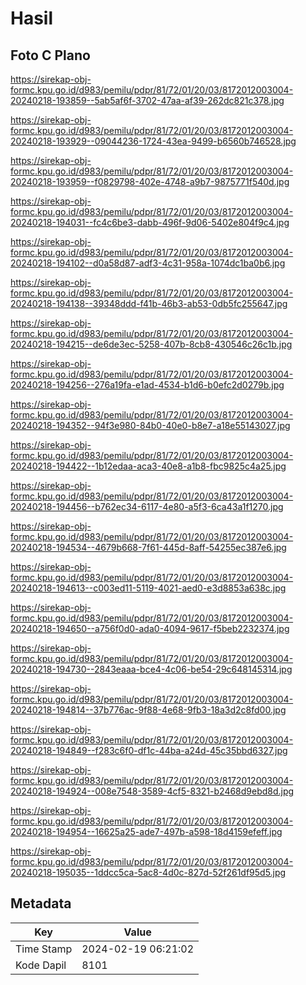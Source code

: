 # Hasil

## Foto C Plano

https://sirekap-obj-formc.kpu.go.id/d983/pemilu/pdpr/81/72/01/20/03/8172012003004-20240218-193859--5ab5af6f-3702-47aa-af39-262dc821c378.jpg

https://sirekap-obj-formc.kpu.go.id/d983/pemilu/pdpr/81/72/01/20/03/8172012003004-20240218-193929--09044236-1724-43ea-9499-b6560b746528.jpg

https://sirekap-obj-formc.kpu.go.id/d983/pemilu/pdpr/81/72/01/20/03/8172012003004-20240218-193959--f0829798-402e-4748-a9b7-9875771f540d.jpg

https://sirekap-obj-formc.kpu.go.id/d983/pemilu/pdpr/81/72/01/20/03/8172012003004-20240218-194031--fc4c6be3-dabb-496f-9d06-5402e804f9c4.jpg

https://sirekap-obj-formc.kpu.go.id/d983/pemilu/pdpr/81/72/01/20/03/8172012003004-20240218-194102--d0a58d87-adf3-4c31-958a-1074dc1ba0b6.jpg

https://sirekap-obj-formc.kpu.go.id/d983/pemilu/pdpr/81/72/01/20/03/8172012003004-20240218-194138--39348ddd-f41b-46b3-ab53-0db5fc255647.jpg

https://sirekap-obj-formc.kpu.go.id/d983/pemilu/pdpr/81/72/01/20/03/8172012003004-20240218-194215--de6de3ec-5258-407b-8cb8-430546c26c1b.jpg

https://sirekap-obj-formc.kpu.go.id/d983/pemilu/pdpr/81/72/01/20/03/8172012003004-20240218-194256--276a19fa-e1ad-4534-b1d6-b0efc2d0279b.jpg

https://sirekap-obj-formc.kpu.go.id/d983/pemilu/pdpr/81/72/01/20/03/8172012003004-20240218-194352--94f3e980-84b0-40e0-b8e7-a18e55143027.jpg

https://sirekap-obj-formc.kpu.go.id/d983/pemilu/pdpr/81/72/01/20/03/8172012003004-20240218-194422--1b12edaa-aca3-40e8-a1b8-fbc9825c4a25.jpg

https://sirekap-obj-formc.kpu.go.id/d983/pemilu/pdpr/81/72/01/20/03/8172012003004-20240218-194456--b762ec34-6117-4e80-a5f3-6ca43a1f1270.jpg

https://sirekap-obj-formc.kpu.go.id/d983/pemilu/pdpr/81/72/01/20/03/8172012003004-20240218-194534--4679b668-7f61-445d-8aff-54255ec387e6.jpg

https://sirekap-obj-formc.kpu.go.id/d983/pemilu/pdpr/81/72/01/20/03/8172012003004-20240218-194613--c003ed11-5119-4021-aed0-e3d8853a638c.jpg

https://sirekap-obj-formc.kpu.go.id/d983/pemilu/pdpr/81/72/01/20/03/8172012003004-20240218-194650--a756f0d0-ada0-4094-9617-f5beb2232374.jpg

https://sirekap-obj-formc.kpu.go.id/d983/pemilu/pdpr/81/72/01/20/03/8172012003004-20240218-194730--2843eaaa-bce4-4c06-be54-29c648145314.jpg

https://sirekap-obj-formc.kpu.go.id/d983/pemilu/pdpr/81/72/01/20/03/8172012003004-20240218-194814--37b776ac-9f88-4e68-9fb3-18a3d2c8fd00.jpg

https://sirekap-obj-formc.kpu.go.id/d983/pemilu/pdpr/81/72/01/20/03/8172012003004-20240218-194849--f283c6f0-df1c-44ba-a24d-45c35bbd6327.jpg

https://sirekap-obj-formc.kpu.go.id/d983/pemilu/pdpr/81/72/01/20/03/8172012003004-20240218-194924--008e7548-3589-4cf5-8321-b2468d9ebd8d.jpg

https://sirekap-obj-formc.kpu.go.id/d983/pemilu/pdpr/81/72/01/20/03/8172012003004-20240218-194954--16625a25-ade7-497b-a598-18d4159efeff.jpg

https://sirekap-obj-formc.kpu.go.id/d983/pemilu/pdpr/81/72/01/20/03/8172012003004-20240218-195035--1ddcc5ca-5ac8-4d0c-827d-52f261df95d5.jpg


## Metadata

| Key        | Value               |
| ---------- | ------------------- |
| Time Stamp | 2024-02-19 06:21:02 |
| Kode Dapil | 8101                |



